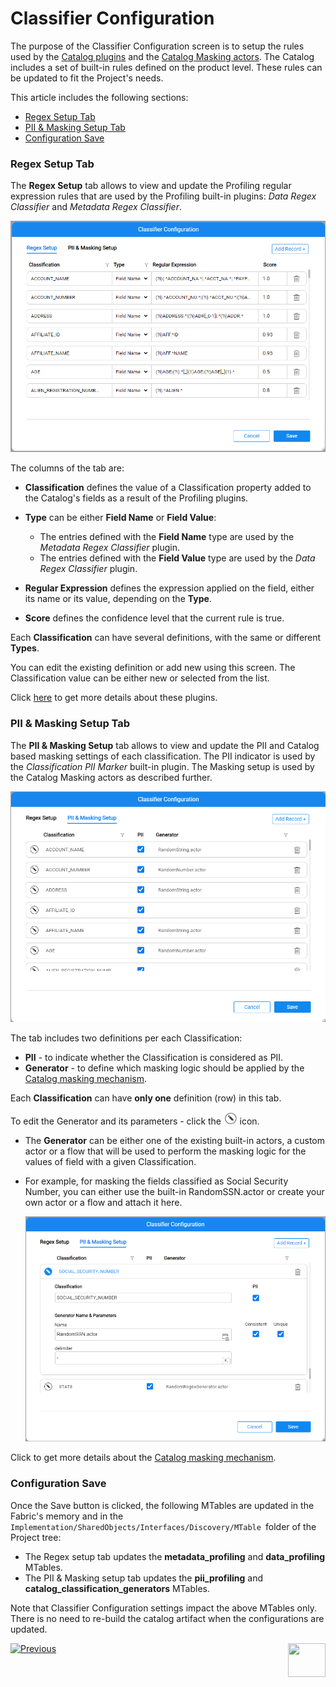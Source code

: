 # Classifier Configuration

The purpose of the Classifier Configuration screen is to setup the rules used by the [Catalog plugins](04_plugin_framework.md#built-in-plugins) and the [Catalog Masking actors](11_catalog_masking.md). The Catalog includes a set of built-in rules defined on the product level. These rules can be updated to fit the Project's needs. 

This article includes the following sections:

* [Regex Setup Tab](10_classifier_configuration.md#regex-setup-tab)
* [PII & Masking Setup Tab](10_classifier_configuration.md#pii--masking-setup-tab)
* [Configuration Save](10_classifier_configuration.md#configuration-save)

### Regex Setup Tab

The **Regex Setup** tab allows to view and update the Profiling regular expression rules that are used by the Profiling built-in plugins: *Data Regex Classifier* and *Metadata Regex Classifier*. 

<img src="images/classifier.png" style="zoom: 67%;" />

The columns of the tab are:

* **Classification** defines the value of a Classification property added to the Catalog's fields as a result of the Profiling plugins. 

* **Type** can be either **Field Name** or **Field Value**:
  * The entries defined with the **Field Name** type are used by the *Metadata Regex Classifier* plugin.
  * The entries defined with the **Field Value** type are used by the *Data Regex Classifier* plugin.
* **Regular Expression** defines the expression applied on the field, either its name or its value, depending on the **Type**.
* **Score** defines the confidence level that the current rule is true. 

Each **Classification** can have several definitions, with the same or different **Types**.

You can edit the existing definition or add new using this screen. The Classification value can be either new or selected from the list.

Click [here](04_plugin_framework.md#built-in-plugins) to get more details about these plugins. 

### PII & Masking Setup Tab

The **PII & Masking Setup** tab allows to view and update the PII and Catalog based masking settings of each classification. The PII indicator is used by the *Classification PII Marker* built-in plugin. The Masking setup is used by the Catalog Masking actors as described further. 

<img src="images/classifier_pii_masking.png" style="zoom: 67%;" />

The tab includes two definitions per each Classification:

* **PII** - to indicate whether the Classification is considered as PII. 
* **Generator** - to define which masking logic should be applied by the [Catalog masking mechanism](09_build_artifacts.md#catalog-masking).

Each **Classification** can have **only one** definition (row) in this tab.

To edit the Generator and its parameters - click the <img src="images/edit_masking.png" style="zoom: 80%;" /> icon.

* The **Generator** can be either one of the existing built-in actors, a custom actor or a flow that will be used to perform the masking logic for the values of field with a given Classification.

* For example, for masking the fields classified as Social Security Number, you can either use the built-in RandomSSN.actor or create your own actor or a flow and attach it here.

  <img src="images/classifier_pii_masking_edit.png" style="zoom: 67%;" />

Click to get more details about the [Catalog masking mechanism](09_build_artifacts.md#catalog-masking).

### Configuration Save

Once the Save button is clicked, the following MTables are updated in the Fabric's memory and in the ```Implementation/SharedObjects/Interfaces/Discovery/MTable ```folder of the Project tree:

* The Regex setup tab updates the **metadata_profiling** and **data_profiling** MTables.
* The PII & Masking setup tab updates the **pii_profiling** and **catalog_classification_generators** MTables.

Note that Classifier Configuration settings impact the above MTables only. There is no need to re-build the catalog artifact when the configurations are updated.



[![Previous](/articles/images/Previous.png)](08_search_catalog.md)[<img align="right" width="60" height="54" src="/articles/images/Next.png">](11_catalog_masking.md) 

